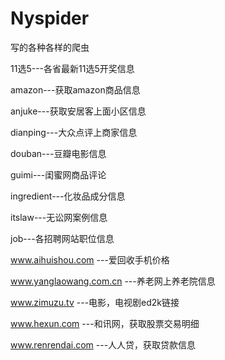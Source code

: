 # Nyspider
写的各种各样的爬虫

11选5---各省最新11选5开奖信息

amazon---获取amazon商品信息

anjuke---获取安居客上面小区信息

dianping---大众点评上商家信息

douban---豆瓣电影信息

guimi---闺蜜网商品评论

ingredient---化妆品成分信息

itslaw---无讼网案例信息

job---各招聘网站职位信息

www.aihuishou.com ---爱回收手机价格

www.yanglaowang.com.cn ---养老网上养老院信息

www.zimuzu.tv ---电影，电视剧ed2k链接

www.hexun.com ---和讯网，获取股票交易明细

www.renrendai.com ---人人贷，获取贷款信息
